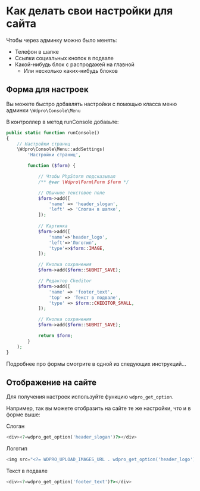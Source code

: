# Как делать свои настройки для сайта

Чтобы через админку можно было менять:

* Телефон в шапке
* Ссылки социальных кнопок в подвале
* Какой-нибудь блок с распродажей на главной
  * Или несколько каких-нибудь блоков

## Форма для настроек

Вы можете быстро добавлять настройки с помощью класса меню админки `\Wdpro\Console\Menu`

В контроллер в метод runConsole добавьте:

```php
public static function runConsole()
{
    // Настройки страниц
    \Wdpro\Console\Menu::addSettings(
        'Настройки страниц',

        function ($form) {

            // Чтобы PhpStorm подсказывал
            /** @var \Wdpro\Form\Form $form */

            // Обычное текстовое поле
            $form->add([
                'name' => 'header_slogan',
                'left' => 'Слоган в шапке',
            ]);
            
            // Картинка
            $form->add([
                'name'=>'header_logo',
                'left'=>'Логотип',
                'type'=>$form::IMAGE,
            ]);

            // Кнопка сохранения
            $form->add($form::SUBMIT_SAVE);

            // Редактор Ckeditor
            $form->add([
                'name' => 'footer_text',
                'top' => 'Текст в подвале',
                'type' => $form::CKEDITOR_SMALL,
            ]);

            // Кнопка сохранения
            $form->add($form::SUBMIT_SAVE);

            return $form;
        }
    );
}
```

Подробнее про формы смотрите в одной из следующих инструкций...



## Отображение на сайте

Для получения настроек используйте функцию `wdpro_get_option`.

Например, так вы можете отобразить на сайте те же настройки, что и в форме выше:

Слоган

```php
<div><?=wdpro_get_option('header_slogan')?></div>
```

Логотип

```php
<img src="<?= WDPRO_UPLOAD_IMAGES_URL . wdpro_get_option('header_logo') ?>">
```

Текст в подвале

```php
<div><?=wdpro_get_option('footer_text')?></div>
```

